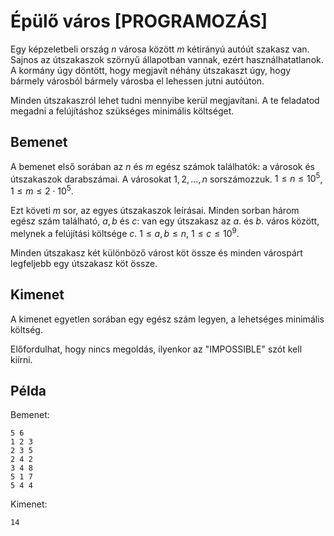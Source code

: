 # Épülő város [PROGRAMOZÁS]

Egy képzeletbeli ország $n$ városa között $m$ kétirányú autóút szakasz van. Sajnos az útszakaszok szörnyű állapotban vannak, ezért használhatatlanok. A kormány úgy döntött, hogy megjavít néhány útszakaszt úgy, hogy bármely városból bármely városba el lehessen jutni autóúton.

Minden útszakaszról lehet tudni mennyibe kerül megjavítani. A te feladatod megadni a felújításhoz szükséges minimális költséget.

## Bemenet

A bemenet első sorában az $n$ és $m$ egész számok találhatók: a városok és útszakaszok darabszámai. A városokat $1,2,\dots,n$ sorszámozzuk. $1 \le n \le 10^5$, $1 \le m \le 2 \cdot 10^5$.

Ezt követi $m$ sor, az egyes útszakaszok leírásai. Minden sorban három egész szám található, $a, b$ és $c$: van egy útszakasz az $a$. és $b$. város között, melynek a felújítási költsége $c$. $1 \le a,b \le n$, $1 \le c \le 10^9$.

Minden útszakasz két különböző várost köt össze és minden várospárt legfeljebb egy útszakasz köt össze.

## Kimenet

A kimenet egyetlen sorában egy egész szám legyen, a lehetséges minimális költség.

Előfordulhat, hogy nincs megoldás, ilyenkor az "IMPOSSIBLE" szót kell kiírni.

## Példa

Bemenet:
```
5 6
1 2 3
2 3 5
2 4 2
3 4 8
5 1 7
5 4 4
```

Kimenet:
```
14
```
